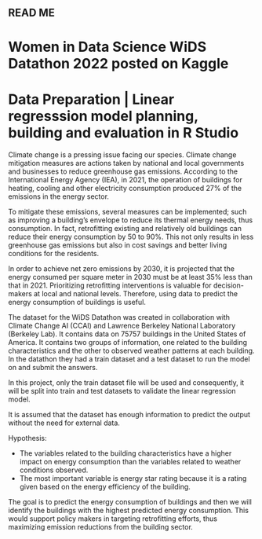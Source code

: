 ## READ ME 
# Women in Data Science WiDS Datathon 2022 posted on Kaggle

# Data Preparation | Linear regresssion model planning, building and evaluation in R Studio

Climate change is a pressing issue facing our species. Climate change mitigation measures are actions taken by national and local governments and businesses to 
reduce greenhouse gas emissions. According to the International Energy Agency (IEA), in 2021, the operation of buildings for heating, cooling and other electricity
consumption produced 27% of the emissions in the energy sector.

To mitigate these emissions, several measures can be implemented; such as improving a building’s envelope to reduce its thermal energy needs, thus consumption. 
In fact, retrofitting existing and relatively old buildings can reduce their energy consumption by 50 to 90%. This not only results in less greenhouse gas
emissions but also in cost savings and better living conditions for the residents.

In order to achieve net zero emissions by 2030, it is projected that the energy consumed per square meter in 2030 must be at least 35% less than that in 2021.
Prioritizing retrofitting interventions is valuable for decision-makers at local and national levels. Therefore, using data to predict the energy consumption of buildings
is useful.

The dataset for the WiDS Datathon was created in collaboration with Climate Change AI (CCAI) and Lawrence Berkeley National Laboratory (Berkeley Lab). It contains
data on 75757 buildings in the United States of America. It contains two groups of information, one related to the building characteristics and the other to observed
weather patterns at each building. In the datathon they had a train dataset and a test dataset to run the model on and submit the answers. 

In this project, only the train dataset file will be used and consequently, it will be split into train and test datasets to validate the linear regression model. 

It is assumed that the dataset has enough information to predict the output without the need for external data. 

Hypothesis: 

- The variables related to the building characteristics have a higher impact on energy consumption than the variables related to weather conditions observed. 
- The most important variable is energy star rating because it is a rating given based on the energy efficiency of the building.

The goal is to predict the energy consumption of buildings and then we will identify the buildings with the highest predicted energy consumption. This would support
policy makers in targeting retrofitting efforts, thus maximizing emission reductions from the building sector.
